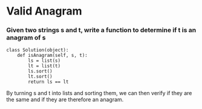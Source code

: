 # Valid Anagram

### Given two strings s and t, write a function to determine if t is an anagram of s
```
class Solution(object):
    def isAnagram(self, s, t):
        ls = list(s)
        lt = list(t)
        ls.sort()
        lt.sort()
        return ls == lt
```

By turning s and t into lists and sorting them, we can then verify if they are the same and if they are therefore an anagram.